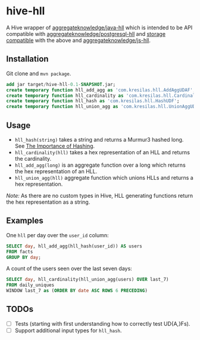 hive-hll
========

A Hive wrapper of [aggregateknowledge/java-hll](https://github.com/aggregateknowledge/java-hll) which is intended to be API compatible with [aggregateknowledge/postgresql-hll](https://github.com/aggregateknowledge/postgresql-hll) and [storage compatible](https://github.com/aggregateknowledge/hll-storage-spec) with the above and [aggregateknowledge/js-hll](https://github.com/aggregateknowledge/js-hll).


Installation
------------

Git clone and `mvn package`.  

```sql
add jar target/hive-hll-0.1-SNAPSHOT.jar;
create temporary function hll_add_agg as 'com.kresilas.hll.AddAggUDAF';
create temporary function hll_cardinality as 'com.kresilas.hll.CardinalityUDF';
create temporary function hll_hash as 'com.kresilas.hll.HashUDF';
create temporary function hll_union_agg as 'com.kresilas.hll.UnionAggUDAF';
```


Usage
-----

 - `hll_hash(string)` takes a string and returns a Murmur3 hashed long. See [The Importance of Hashing](https://github.com/aggregateknowledge/java-hll#the-importance-of-hashing).
 - `hll_cardinality(hll)` takes a hex representation of an HLL and returns the cardinality. 
 - `hll_add_agg(long)` is an aggregate function over a long which returns the hex representation of an HLL.
 - `hll_union_agg(hll)` aggregate function which unions HLLs and returns a hex representation.
   
*Note:* As there are no custom types in Hive, HLL generating functions return the hex representation as a string.
   
Examples
--------

One `hll` per day over the `user_id` column: 

```sql
SELECT day, hll_add_agg(hll_hash(user_id)) AS users
FROM facts
GROUP BY day;
```

A count of the users seen over the last seven days: 
 
```sql
SELECT day, hll_cardinality(hll_union_agg(users) OVER last_7)
FROM daily_uniques
WINDOW last_7 as (ORDER BY date ASC ROWS 6 PRECEDING)
```


TODOs
-----

 - [ ] Tests (starting with first understanding how to correctly test UD{A,}Fs). 
 - [ ] Support additional input types for `hll_hash`.
